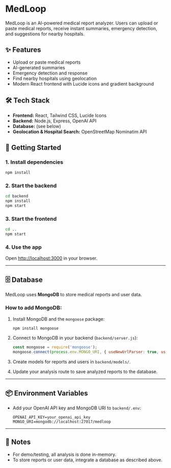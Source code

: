 # MedLoop

MedLoop is an AI-powered medical report analyzer. Users can upload or paste medical reports, receive instant summaries, emergency detection, and suggestions for nearby hospitals.

## ✨ Features

- Upload or paste medical reports
- AI-generated summaries
- Emergency detection and response
- Find nearby hospitals using geolocation
- Modern React frontend with Lucide icons and gradient background

## 🛠️ Tech Stack

- **Frontend:** React, Tailwind CSS, Lucide Icons
- **Backend:** Node.js, Express, OpenAI API
- **Database:** (see below)
- **Geolocation & Hospital Search:** OpenStreetMap Nominatim API

## 🚀 Getting Started

### 1. Install dependencies

```bash
npm install
```

### 2. Start the backend

```bash
cd backend
npm install
npm start
```

### 3. Start the frontend

```bash
cd ..
npm start
```

### 4. Use the app

Open [http://localhost:3000](http://localhost:3000) in your browser.

---

## 🗄️ Database

MedLoop uses **MongoDB** to store medical reports and user data.

### How to add MongoDB:

1. Install MongoDB and the `mongoose` package:
   ```bash
   npm install mongoose
   ```
2. Connect to MongoDB in your backend (`backend/server.js`):
   ```js
   const mongoose = require('mongoose');
   mongoose.connect(process.env.MONGO_URI, { useNewUrlParser: true, useUnifiedTopology: true });
   ```
3. Create models for reports and users in `backend/models/`.

4. Update your analysis route to save analyzed reports to the database.

---

## 📦 Environment Variables

- Add your OpenAI API key and MongoDB URI to `backend/.env`:
  ```
  OPENAI_API_KEY=your_openai_api_key
  MONGO_URI=mongodb://localhost:27017/medloop
  ```

---

## 📝 Notes

- For demo/testing, all analysis is done in-memory.
- To store reports or user data, integrate a database as described above.
